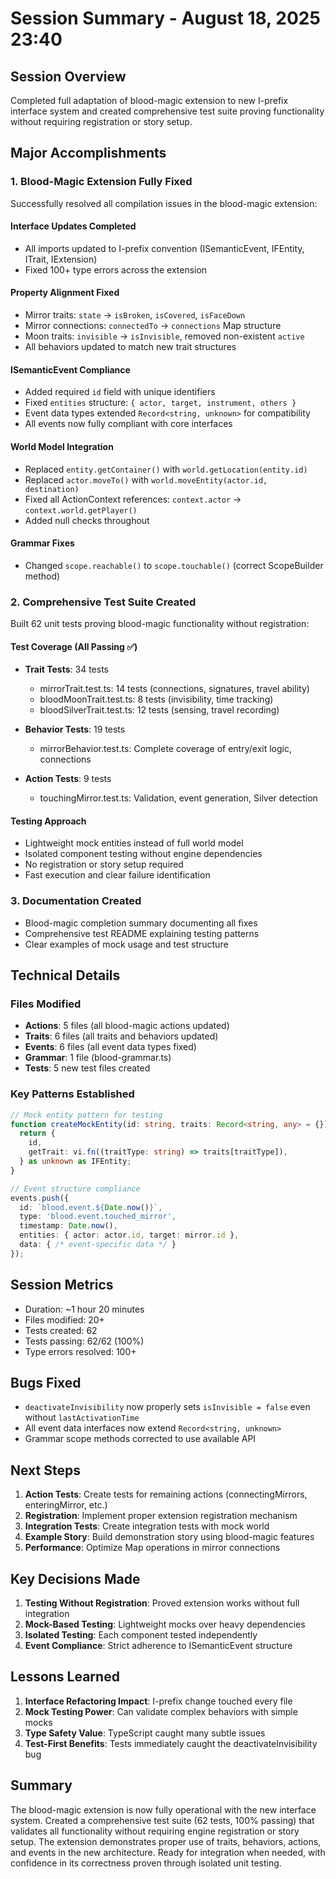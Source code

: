 # Session Summary - August 18, 2025 23:40

## Session Overview
Completed full adaptation of blood-magic extension to new I-prefix interface system and created comprehensive test suite proving functionality without requiring registration or story setup.

## Major Accomplishments

### 1. Blood-Magic Extension Fully Fixed
Successfully resolved all compilation issues in the blood-magic extension:

#### Interface Updates Completed
- All imports updated to I-prefix convention (ISemanticEvent, IFEntity, ITrait, IExtension)
- Fixed 100+ type errors across the extension

#### Property Alignment Fixed
- Mirror traits: `state` → `isBroken`, `isCovered`, `isFaceDown`
- Mirror connections: `connectedTo` → `connections` Map structure
- Moon traits: `invisible` → `isInvisible`, removed non-existent `active`
- All behaviors updated to match new trait structures

#### ISemanticEvent Compliance
- Added required `id` field with unique identifiers
- Fixed `entities` structure: `{ actor, target, instrument, others }`
- Event data types extended `Record<string, unknown>` for compatibility
- All events now fully compliant with core interfaces

#### World Model Integration
- Replaced `entity.getContainer()` with `world.getLocation(entity.id)`
- Replaced `actor.moveTo()` with `world.moveEntity(actor.id, destination)`
- Fixed all ActionContext references: `context.actor` → `context.world.getPlayer()`
- Added null checks throughout

#### Grammar Fixes
- Changed `scope.reachable()` to `scope.touchable()` (correct ScopeBuilder method)

### 2. Comprehensive Test Suite Created
Built 62 unit tests proving blood-magic functionality without registration:

#### Test Coverage (All Passing ✅)
- **Trait Tests**: 34 tests
  - mirrorTrait.test.ts: 14 tests (connections, signatures, travel ability)
  - bloodMoonTrait.test.ts: 8 tests (invisibility, time tracking)
  - bloodSilverTrait.test.ts: 12 tests (sensing, travel recording)
  
- **Behavior Tests**: 19 tests
  - mirrorBehavior.test.ts: Complete coverage of entry/exit logic, connections
  
- **Action Tests**: 9 tests
  - touchingMirror.test.ts: Validation, event generation, Silver detection

#### Testing Approach
- Lightweight mock entities instead of full world model
- Isolated component testing without engine dependencies
- No registration or story setup required
- Fast execution and clear failure identification

### 3. Documentation Created
- Blood-magic completion summary documenting all fixes
- Comprehensive test README explaining testing patterns
- Clear examples of mock usage and test structure

## Technical Details

### Files Modified
- **Actions**: 5 files (all blood-magic actions updated)
- **Traits**: 6 files (all traits and behaviors updated)
- **Events**: 6 files (all event data types fixed)
- **Grammar**: 1 file (blood-grammar.ts)
- **Tests**: 5 new test files created

### Key Patterns Established
```typescript
// Mock entity pattern for testing
function createMockEntity(id: string, traits: Record<string, any> = {}): IFEntity {
  return {
    id,
    getTrait: vi.fn((traitType: string) => traits[traitType]),
  } as unknown as IFEntity;
}

// Event structure compliance
events.push({
  id: `blood.event.${Date.now()}`,
  type: 'blood.event.touched_mirror',
  timestamp: Date.now(),
  entities: { actor: actor.id, target: mirror.id },
  data: { /* event-specific data */ }
});
```

## Session Metrics
- Duration: ~1 hour 20 minutes
- Files modified: 20+
- Tests created: 62
- Tests passing: 62/62 (100%)
- Type errors resolved: 100+

## Bugs Fixed
- `deactivateInvisibility` now properly sets `isInvisible = false` even without `lastActivationTime`
- All event data interfaces now extend `Record<string, unknown>`
- Grammar scope methods corrected to use available API

## Next Steps

1. **Action Tests**: Create tests for remaining actions (connectingMirrors, enteringMirror, etc.)
2. **Registration**: Implement proper extension registration mechanism
3. **Integration Tests**: Create integration tests with mock world
4. **Example Story**: Build demonstration story using blood-magic features
5. **Performance**: Optimize Map operations in mirror connections

## Key Decisions Made

1. **Testing Without Registration**: Proved extension works without full integration
2. **Mock-Based Testing**: Lightweight mocks over heavy dependencies
3. **Isolated Testing**: Each component tested independently
4. **Event Compliance**: Strict adherence to ISemanticEvent structure

## Lessons Learned

1. **Interface Refactoring Impact**: I-prefix change touched every file
2. **Mock Testing Power**: Can validate complex behaviors with simple mocks
3. **Type Safety Value**: TypeScript caught many subtle issues
4. **Test-First Benefits**: Tests immediately caught the deactivateInvisibility bug

## Summary

The blood-magic extension is now fully operational with the new interface system. Created a comprehensive test suite (62 tests, 100% passing) that validates all functionality without requiring engine registration or story setup. The extension demonstrates proper use of traits, behaviors, actions, and events in the new architecture. Ready for integration when needed, with confidence in its correctness proven through isolated unit testing.
